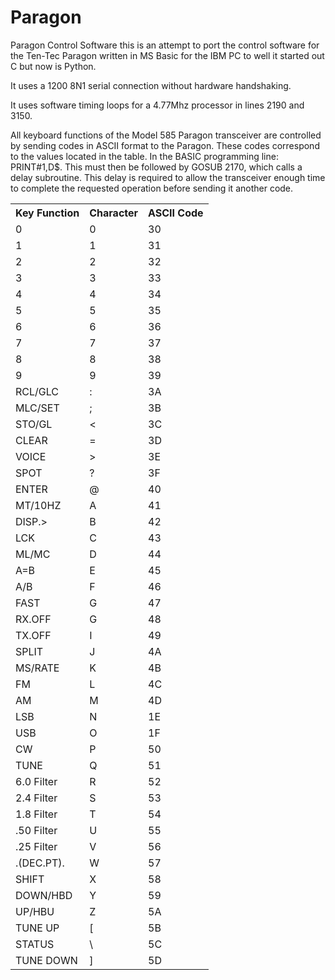 # Paragon
Paragon Control Software
this is an attempt to port the control software for the Ten-Tec Paragon written in MS Basic for the IBM PC to well it started out C but now is Python.

It uses a 1200 8N1 serial connection without hardware handshaking. 

It uses software timing loops for a 4.77Mhz processor in lines 2190 and 3150.

All keyboard functions of the Model 585 Paragon transceiver are controlled by sending codes in ASCII format
to the Paragon. These codes correspond to the values located in the table. In the BASIC programming line:
PRINT#1,D$. This must then be followed by GOSUB 2170, which calls a delay subroutine. This delay is required
to allow the transceiver enough time to complete the requested operation before sending it another code.



<table>
	<tr>
	  <th>Key Function</td>
	  <th>Character</td>
	  <th>ASCII Code</td>
	</tr>
	<tr>
	  <td>0</td>
	  <td>0</td>
	  <td>30</td>
	</tr>
	<tr>
	  <td>1</td>
	  <td>1</td>
	  <td>31</td>
	</tr>
	<tr>
	  <td>2</td>
	  <td>2</td>
	  <td>32</td>
	</tr>
	<tr>
	  <td>3</td>
	  <td>3</td>
	  <td>33</td>
	</tr>
	<tr>
	  <td>4</td>
	  <td>4</td>
	  <td>34</td>
	</tr>
	<tr>
	  <td>5</td>
	  <td>5</td>
	  <td>35</td>
	</tr>
	<tr>
	  <td>6</td>
	  <td>6</td>
	  <td>36</td>
	</tr>
	<tr>
	  <td>7</td>
	  <td>7</td>
	  <td>37</td>
	</tr>
	<tr>
	  <td>8</td>
	  <td>8</td>
	  <td>38</td>
	</tr>
	<tr>
	  <td>9</td>
	  <td>9</td>
	  <td>39</td>
	</tr>
	<tr>
	  <td>RCL/GLC</td>
	  <td>:</td>
	  <td>3A</td>
	</tr>
	<tr>
	  <td>MLC/SET</td>
	  <td>;</td>
	  <td>3B</td>
	</tr>
	<tr>
	  <td>STO/GL</td>
	  <td><</td>
	  <td>3C</td>
	</tr>
	<tr>
	  <td>CLEAR</td>
	  <td>=</td>
	  <td>3D</td>
	</tr>
	<tr>
	  <td>VOICE</td>
	  <td>></td>
	  <td>3E</td>
	</tr>
	<tr>
	  <td>SPOT</td>
	  <td>?</td>
	  <td>3F</td>
	</tr>
	<tr>
	  <td>ENTER</td>
	  <td>@</td>
	  <td>40</td>
	</tr>
	<tr>
	  <td>MT/10HZ</td>
	  <td>A</td>
	  <td>41</td>
	</tr>
	<tr>
	  <td>DISP.></td>
	  <td>B</td>
	  <td>42</td>
	</tr>
	<tr>
	  <td>LCK</td>
	  <td>C</td>
	  <td>43</td>
	</tr>
	<tr>
	  <td>ML/MC</td>
	  <td>D</td>
	  <td>44</td>
	</tr>
	<tr>
	  <td>A=B</td>
	  <td>E</td>
	  <td>45</td>
	</tr>
	<tr>
	  <td>A/B</td>
	  <td>F</td>
	  <td>46</td>
	</tr>
	<tr>
	  <td>FAST</td>
	  <td>G</td>
	  <td>47</td>
	</tr>
	<tr>
	  <td>RX.OFF</td>
	  <td>G</td>
	  <td>48</td>
	</tr>
	<tr>
	  <td>TX.OFF</td>
	  <td>I</td>
	  <td>49</td>
	</tr>
	<tr>
	  <td>SPLIT</td>
	  <td>J</td>
	  <td>4A</td>
	</tr>
	<tr>
	  <td>MS/RATE</td>
	  <td>K</td>
	  <td>4B</td>
	</tr>
	<tr>
	  <td>FM</td>
	  <td>L</td>
	  <td>4C</td>
	</tr>
	<tr>
	  <td>AM</td>
	  <td>M</td>
	  <td>4D</td>
	</tr>
	<tr>
	  <td>LSB</td>
	  <td>N</td>
	  <td>1E</td>
	</tr>
	<tr>
	  <td>USB</td>
	  <td>O</td>
	  <td>1F</td>
	</tr>
	<tr>
	  <td>CW</td>
	  <td>P</td>
	  <td>50</td>
	</tr>
	<tr>
	  <td>TUNE</td>
	  <td>Q</td>
	  <td>51</td>
	</tr>
	<tr>
	  <td>6.0 Filter</td>
	  <td>R</td>
	  <td>52</td>
	</tr>
	<tr>
	  <td>2.4 Filter</td>
	  <td>S</td>
	  <td>53</td>
	</tr>
	<tr>
	  <td>1.8 Filter</td>
	  <td>T</td>
	  <td>54</td>
	</tr>
	<tr>
	  <td>.50 Filter</td>
	  <td>U</td>
	  <td>55</td>
	</tr>
	<tr>
	  <td>.25 Filter</td>
	  <td>V</td>
	  <td>56</td>
	</tr>
	<tr>
	  <td>.(DEC.PT).</td>
	  <td>W</td>
	  <td>57</td>
	</tr>
	<tr>
	  <td>SHIFT</td>
	  <td>X</td>
	  <td>58</td>
	</tr>
	<tr>
	  <td>DOWN/HBD</td>
	  <td>Y</td>
	  <td>59</td>
	</tr>
	<tr>
	  <td>UP/HBU</td>
	  <td>Z</td>
	  <td>5A</td>
	</tr>
	<tr>
	  <td>TUNE UP</td>
	  <td>[</td>
	  <td>5B</td>
	</tr>
	  <tr>
	  <td>STATUS</td>
	  <td>\</td>
	  <td>5C</td>
	</tr>
	<tr>
	  <td>TUNE DOWN</td>
	  <td>]</td>
	  <td>5D</td>
	</tr>
</table>
